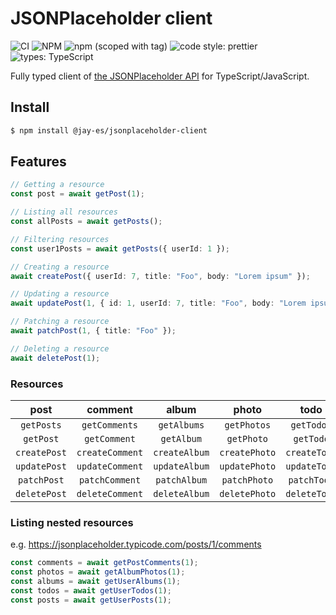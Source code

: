 # JSONPlaceholder client

![CI](https://github.com/jay-es/jsonplaceholder-client/actions/workflows/ci.yml/badge.svg?event=push)
![NPM](https://img.shields.io/npm/l/@jay-es/jsonplaceholder-client)
![npm (scoped with tag)](https://img.shields.io/npm/v/@jay-es/jsonplaceholder-client/latest)
![code style: prettier](https://img.shields.io/badge/code_style-prettier-ff69b4.svg)
![types: TypeScript](https://shields.io/badge/types-TypeScript-3178C6)

Fully typed client of [the JSONPlaceholder API](https://jsonplaceholder.typicode.com/) for TypeScript/JavaScript.

## Install

```sh
$ npm install @jay-es/jsonplaceholder-client
```

## Features

```ts
// Getting a resource
const post = await getPost(1);

// Listing all resources
const allPosts = await getPosts();

// Filtering resources
const user1Posts = await getPosts({ userId: 1 });

// Creating a resource
await createPost({ userId: 7, title: "Foo", body: "Lorem ipsum" });

// Updating a resource
await updatePost(1, { id: 1, userId: 7, title: "Foo", body: "Lorem ipsum" });

// Patching a resource
await patchPost(1, { title: "Foo" });

// Deleting a resource
await deletePost(1);
```

### Resources

|     post     |     comment     |     album     |     photo     |     todo     |     user     |
| :----------: | :-------------: | :-----------: | :-----------: | :----------: | :----------: |
|  `getPosts`  |  `getComments`  |  `getAlbums`  |  `getPhotos`  |  `getTodos`  |  `getUsers`  |
|  `getPost`   |  `getComment`   |  `getAlbum`   |  `getPhoto`   |  `getTodo`   |  `getUser`   |
| `createPost` | `createComment` | `createAlbum` | `createPhoto` | `createTodo` | `createUser` |
| `updatePost` | `updateComment` | `updateAlbum` | `updatePhoto` | `updateTodo` | `updateUser` |
| `patchPost`  | `patchComment`  | `patchAlbum`  | `patchPhoto`  | `patchTodo`  | `patchUser`  |
| `deletePost` | `deleteComment` | `deleteAlbum` | `deletePhoto` | `deleteTodo` | `deleteUser` |

### Listing nested resources

e.g. https://jsonplaceholder.typicode.com/posts/1/comments

```ts
const comments = await getPostComments(1);
const photos = await getAlbumPhotos(1);
const albums = await getUserAlbums(1);
const todos = await getUserTodos(1);
const posts = await getUserPosts(1);
```

